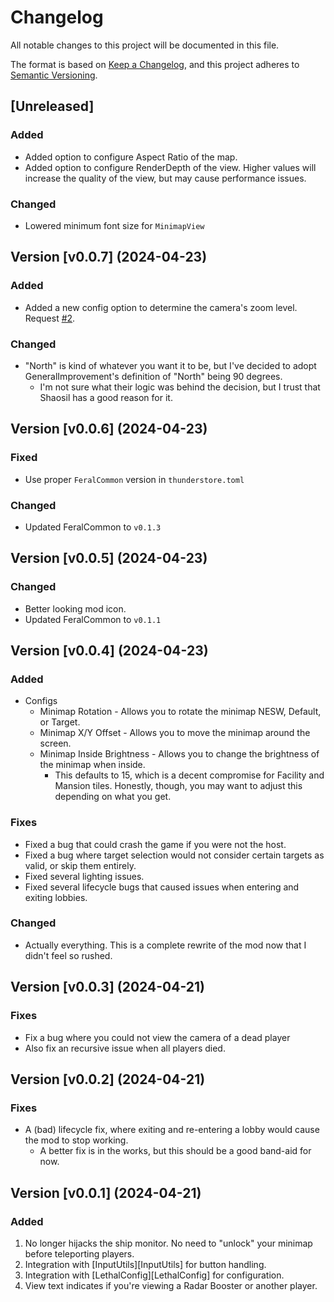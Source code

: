 # Changelog

All notable changes to this project will be documented in this file.

The format is based on [Keep a Changelog](https://keepachangelog.com/en/1.1.0/ 'Keep a Changelog, 1.1.0'),
and this project adheres to [Semantic Versioning](https://semver.org/spec/v2.0.0.html 'Semantic Versioning, 2.0.0').

## [Unreleased]

### Added

- Added option to configure Aspect Ratio of the map.
- Added option to configure RenderDepth of the view. Higher values will increase the quality of the view, but may cause performance issues.

### Changed

- Lowered minimum font size for `MinimapView`

## Version [v0.0.7] (2024-04-23)

### Added

- Added a new config option to determine the camera's zoom level. Request [#2](https://github.com/FeralCompany/FeralMinimap/issues/2).

### Changed

- "North" is kind of whatever you want it to be, but I've decided to adopt GeneralImprovement's definition of "North" being 90 degrees.
    - I'm not sure what their logic was behind the decision, but I trust that Shaosil has a good reason for it.

## Version [v0.0.6] (2024-04-23)

### Fixed

- Use proper `FeralCommon` version in `thunderstore.toml`

### Changed

- Updated FeralCommon to `v0.1.3`

## Version [v0.0.5] (2024-04-23)

### Changed

- Better looking mod icon.
- Updated FeralCommon to `v0.1.1`

## Version [v0.0.4] (2024-04-23)

### Added

- Configs
    - Minimap Rotation - Allows you to rotate the minimap NESW, Default, or Target.
    - Minimap X/Y Offset - Allows you to move the minimap around the screen.
    - Minimap Inside Brightness - Allows you to change the brightness of the minimap when inside.
        - This defaults to 15, which is a decent compromise for Facility and Mansion tiles. Honestly, though, you may want to adjust this
          depending on what you get.

### Fixes

- Fixed a bug that could crash the game if you were not the host.
- Fixed a bug where target selection would not consider certain targets as valid, or skip them entirely.
- Fixed several lighting issues.
- Fixed several lifecycle bugs that caused issues when entering and exiting lobbies.

### Changed

- Actually everything. This is a complete rewrite of the mod now that I didn't feel so rushed.

## Version [v0.0.3] (2024-04-21)

### Fixes

- Fix a bug where you could not view the camera of a dead player
- Also fix an recursive issue when all players died.

## Version [v0.0.2] (2024-04-21)

### Fixes

- A (bad) lifecycle fix, where exiting and re-entering a lobby would cause the mod to stop working.
    - A better fix is in the works, but this should be a good band-aid for now.

## Version [v0.0.1] (2024-04-21)

### Added

1. No longer hijacks the ship monitor. No need to "unlock" your minimap before teleporting players.
2. Integration with [InputUtils][InputUtils] for button handling.
3. Integration with [LethalConfig][LethalConfig] for configuration.
4. View text indicates if you're viewing a Radar Booster or another player.
